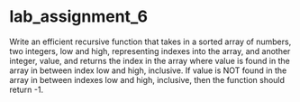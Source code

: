 # lab_assignment_6
Write an efficient recursive function that takes in a sorted array of numbers, two integers, low and high, representing indexes into the array, and another integer, value, and returns the index in the array where value is found in the array in between index low and high, inclusive. If value is NOT found in the array in between indexes low and high, inclusive, then the function should return -1. 